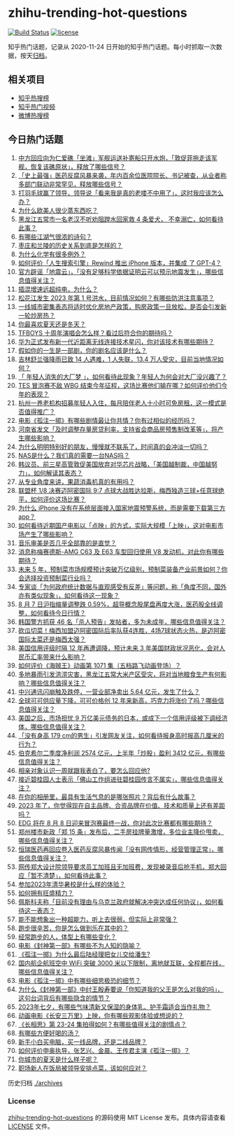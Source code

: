 # zhihu-trending-hot-questions

[![Build Status](https://github.com/justjavac/zhihu-trending-hot-questions/workflows/ci/badge.svg?branch=master)](https://github.com/justjavac/zhihu-trending-hot-questions/actions)
[![license](https://img.shields.io/github/license/justjavac/zhihu-trending-hot-questions)](https://github.com/justjavac/zhihu-trending-hot-questions/blob/master/LICENSE)

知乎热门话题，记录从 2020-11-24
日开始的知乎热门话题。每小时抓取一次数据，按天[归档](./archives)。

## 相关项目

- [知乎热搜榜](https://github.com/justjavac/zhihu-trending-top-search)
- [知乎热门视频](https://github.com/justjavac/zhihu-trending-hot-video)
- [微博热搜榜](https://github.com/justjavac/weibo-trending-hot-search)

## 今日热门话题

<!-- BEGIN -->
<!-- 最后更新时间 Tue Aug 08 2023 05:11:59 GMT+0800 (China Standard Time) -->

1. [中方回应向为仁爱礁「坐滩」军舰运送补寄船只开水炮，「敦促菲拖走该军舰，恢复该礁原状」，释放了哪些信号？](https://www.zhihu.com/question/616066673)
1. [「史上最强」医药反腐风暴来袭，年内百余位医院院长、书记被查，从业者称多部门联动非常罕见，释放哪些信号？](https://www.zhihu.com/question/616030419)
1. [打羽毛球赢了领导，领导说「看来我是真的老喽不中用了」，这时我应该怎么办？](https://www.zhihu.com/question/615595039)
1. [为什么欧美人很少蒸东西吃？](https://www.zhihu.com/question/322397641)
1. [黑龙江五常市一名老汉不听劝阻蹚水回家救 4 条爱犬， 不幸溺亡，如何看待此事？](https://www.zhihu.com/question/616057644)
1. [有哪些江湖气很浓的诗句？](https://www.zhihu.com/question/614227928)
1. [枣庄和兰陵的历史关系到底是怎样的？](https://www.zhihu.com/question/27979526)
1. [为什么化学有很多例外？](https://www.zhihu.com/question/606580471)
1. [如何评价「人生搜索引擎」Rewind 推出 iPhone 版本，并集成 了 GPT-4？](https://www.zhihu.com/question/616051314)
1. [官方辟谣「地震云」，「没有足够科学依据证明云可以预示地震发生」，哪些信息值得关注？](https://www.zhihu.com/question/616013378)
1. [插混增速远超纯电，为什么？](https://www.zhihu.com/question/616077611)
1. [松花江发生 2023 年第 1 号洪水，目前情况如何？有哪些防洪注意事项？](https://www.zhihu.com/question/616120462)
1. [一线城市密集表态将适时优化房地产政策，购房政策一旦放松，是否会引发新一轮炒房热？](https://www.zhihu.com/question/615788038)
1. [你最喜欢夏天还是冬天？](https://www.zhihu.com/question/614715467)
1. [TFBOYS 十周年演唱会怎么样？看过后符合你的期待吗？](https://www.zhihu.com/question/615938782)
1. [华为正式发布新一代近距离无线连接技术星闪，你对该技术有哪些期待？](https://www.zhihu.com/question/615609989)
1. [假如你的一生是一部剧，你的剧名应该是什么？](https://www.zhihu.com/question/614886195)
1. [吉林舒兰强降雨已致 14 人遇难，1 人失联，13.4 万人受灾，目前当地情况如何？](https://www.zhihu.com/question/615776145)
1. [「 年轻人消失的大厂梦 」，如何看待此现象？年轻人为何会对大厂没兴趣了？](https://www.zhihu.com/question/616071076)
1. [TES 冒泡赛不敌 WBG 结束今年征程，这场比赛他们输在哪？如何评价他们今年的表现？](https://www.zhihu.com/question/616109010)
1. [杭州一养老机构招募年轻人入住，每月陪伴老人十小时可免房租，这一模式是否值得推广？](https://www.zhihu.com/question/616064956)
1. [电影《孤注一掷》有哪些剧情最让你共情？你有过相似的经历吗？](https://www.zhihu.com/question/615544072)
1. [河南省发文「及时调整存量房贷利率，支持省会商品房预售制改革等」，将产生哪些影响？](https://www.zhihu.com/question/616059741)
1. [为什么明明特别好的朋友，慢慢就不联系了，时间真的会冲淡一切吗？](https://www.zhihu.com/question/611679334)
1. [NAS是什么？我们真的需要一台NAS吗？](https://www.zhihu.com/question/614557122)
1. [韩议员、前三星高管敦促美国放弃对华芯片战略，「美国越制裁，中国越努力」，如何解读其表态？](https://www.zhihu.com/question/616047858)
1. [从专业角度来讲，果蔬消毒机真的有用吗？](https://www.zhihu.com/question/615443274)
1. [联盟杯 1/8 决赛迈阿密国际 9:7 点球大战胜达拉斯，梅西独造三球+任意球绝平，如何评价这场比赛？](https://www.zhihu.com/question/616019655)
1. [为什么 iPhone 没有在系统层面接入国家地震预警系统，而是需要下载第三方 app？](https://www.zhihu.com/question/599043086)
1. [如何看待近期国产电影以「点映」的方式，实际大规模「上映」，这对电影市场产生了哪些影响？](https://www.zhihu.com/question/615863968)
1. [音乐审美是否几乎全部靠的是直觉？](https://www.zhihu.com/question/614370725)
1. [消息称梅赛德斯-AMG C63 及 E63 车型回归使用 V8 发动机，对此你有哪些期待？](https://www.zhihu.com/question/615793269)
1. [未来 5 年，预制菜市场规模预计突破万亿级别，预制菜装备产业前景如何？你会选择投资预制菜行业吗？](https://www.zhihu.com/question/615018583)
1. [专家谈「为何政府统计数据与直观感受有反差」等问题，称「角度不同，国外亦有类似现象」，如何看待这一现象？](https://www.zhihu.com/question/615456252)
1. [8 月 7 日沪指缩量调整跌 0.59%，超导概念股尾盘再度大涨，医药股全线调整，如何看待今日行情？](https://www.zhihu.com/question/616016771)
1. [韩国警方抓获 46 名「杀人预告」发帖者，多为未成年，哪些信息值得关注？](https://www.zhihu.com/question/615863753)
1. [砍瓜切菜！梅西加盟迈阿密国际后率队获4连胜，4场7球状态火热，是迈阿密国际太菜还是梅西太强？](https://www.zhihu.com/question/616034421)
1. [美国信用评级时隔 12 年再遭调降，预计未来 3 年美国财政状况恶化，会对人民币汇率带来什么影响？](https://www.zhihu.com/question/616031384)
1. [如何评价《海贼王》动画第 1071 集（五档路飞动画登场）？](https://www.zhihu.com/question/615913254)
1. [多地暴雨引发洪涝灾害，黑龙江五常大米产区受灾，将对当地粮食生产有何影响？哪些信息值得关注？](https://www.zhihu.com/question/615675123)
1. [中兴通讯闪崩触及跌停，一营业部净卖出 5.64 亿元，发生了什么？](https://www.zhihu.com/question/616073246)
1. [全球可可供应量下降，可可价格创 12 年来新高，巧克力将涨价了吗？哪些信息值得关注？](https://www.zhihu.com/question/615932622)
1. [美国之后，市场担忧 9 万亿美元债务的日本，或成下一个信用评级被下调经济体，哪些信息值得关注？](https://www.zhihu.com/question/616072103)
1. [「没有身高 179 cm的男生」引发网友关注，如何看待报身高时报高几厘米的行为？](https://www.zhihu.com/question/615771246)
1. [伯克希尔二季度净利润 2574 亿元，上半年「炒股」盈利 3412 亿元，有哪些信息值得关注？](https://www.zhihu.com/question/615907981)
1. [相亲对象认识一周就跟我表白了，要怎么回应他?](https://www.zhihu.com/question/615157947)
1. [接近碧桂园人士表示「佛山工作组进驻碧桂园传言不属实」，哪些信息值得关注？](https://www.zhihu.com/question/616075633)
1. [在你的相册里，最具有生活气息的是哪张照片？背后有什么故事？](https://www.zhihu.com/question/613886795)
1. [2023 年了，你觉得现在自主品牌、合资品牌在价值、技术和质量上还有差距吗？](https://www.zhihu.com/question/616080737)
1. [EDG 将在 8 月 8 日迎来冒泡赛最终一战，你对此次比赛都有哪些期待？](https://www.zhihu.com/question/615954404)
1. [郑州楼市新政「郑 15 条」发布后，二手房挂牌量激增，多位业主降价甩卖，哪些信息值得关注？](https://www.zhihu.com/question/616029035)
1. [恒瑞医药再回应卷入医药反腐风暴传闻「没有网传情形，经营管理正常」，哪些信息值得关注？](https://www.zhihu.com/question/616020883)
1. [网传郑大设计院领导要求员工加班且无加班费，发现被录音后抢手机，郑大回应「暂不清楚」，如何看待此事？](https://www.zhihu.com/question/616025432)
1. [参加2023年清华暑校是什么样的体验？](https://www.zhihu.com/question/614968256)
1. [如何拥有旺盛精力？](https://www.zhihu.com/question/21671881)
1. [佩斯科夫称「目前没有理由与乌克兰政府就解决冲突达成任何协议」，如何看待这一表态？](https://www.zhihu.com/question/616010479)
1. [能不能想象出一种超能力，听上去很弱，但实际上非常强？](https://www.zhihu.com/question/612715374)
1. [跑步很辛苦，你是怎么做到乐在其中的？](https://www.zhihu.com/question/615243324)
1. [经常跑步的人，体型上有哪些变化？](https://www.zhihu.com/question/613248428)
1. [电影《封神第一部》有哪些不为人知的隐喻？](https://www.zhihu.com/question/613743402)
1. [《孤注一掷》为什么最后陆经理把女儿交给潘生?](https://www.zhihu.com/question/615814708)
1. [国内航企航班空中 WiFi 突破 3000 米以下限制，离地就互联，全程都在线，哪些信息值得关注？](https://www.zhihu.com/question/615783553)
1. [电影《孤注一掷》中有哪些细思极恐的细节？](https://www.zhihu.com/question/615877769)
1. [为什么《封神第一部》中纣王殷寿要说「你知道我的父王是怎么对我的吗」，这句台词背后有哪些隐含的情节？](https://www.zhihu.com/question/614233710)
1. [2023年七夕，有哪些气味清新又保湿的身体乳、护手霜适合当作礼物？](https://www.zhihu.com/question/614864899)
1. [动画电影《长安三万里》上映，你有哪些观影体验或想说的？](https://www.zhihu.com/question/610737000)
1. [《长相思》第 23-24 集拍得如何？有哪些值得关注的剧情点？](https://www.zhihu.com/question/616076869)
1. [有哪些方便好喝的汤？](https://www.zhihu.com/question/32104038)
1. [新手小白买电脑，买一线品牌，还是二线品牌？](https://www.zhihu.com/question/614902930)
1. [如何评价申奥执导，张艺兴、金晨、王传君主演《孤注一掷》？](https://www.zhihu.com/question/615766448)
1. [你城市的夏天是什么样子呢？](https://www.zhihu.com/question/613990070)
1. [职场新人在饭局被领导安排点菜，该如何应对？](https://www.zhihu.com/question/615907295)

<!-- END -->

历史归档 [./archives](./archives)

### License

[zhihu-trending-hot-questions](https://github.com/justjavac/zhihu-trending-hot-questions)
的源码使用 MIT License 发布。具体内容请查看 [LICENSE](./LICENSE) 文件。
